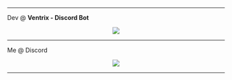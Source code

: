 <hr>
Dev @ <b>Ventrix - Discord Bot</b>
</hr>
<p align="center">
<a href="https://top.gg/bot/1076807166696103976">
  <img src="https://top.gg/api/widget/1076807166696103976.svg">
</a>
</p>
<hr>
Me @ <b></b>Discord</b>
<p align="center">
  <img src="https://lanyard.cnrad.dev/api/921675266898657291">
</p>
<hr>
